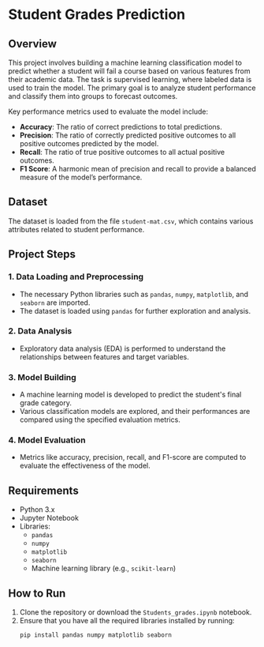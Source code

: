 # Student Grades Prediction

## Overview
This project involves building a machine learning classification model to predict whether a student will fail a course based on various features from their academic data. The task is supervised learning, where labeled data is used to train the model. The primary goal is to analyze student performance and classify them into groups to forecast outcomes.

Key performance metrics used to evaluate the model include:
- **Accuracy**: The ratio of correct predictions to total predictions.
- **Precision**: The ratio of correctly predicted positive outcomes to all positive outcomes predicted by the model.
- **Recall**: The ratio of true positive outcomes to all actual positive outcomes.
- **F1 Score**: A harmonic mean of precision and recall to provide a balanced measure of the model’s performance.

## Dataset
The dataset is loaded from the file `student-mat.csv`, which contains various attributes related to student performance.

## Project Steps

### 1. Data Loading and Preprocessing
- The necessary Python libraries such as `pandas`, `numpy`, `matplotlib`, and `seaborn` are imported.
- The dataset is loaded using `pandas` for further exploration and analysis.

### 2. Data Analysis
- Exploratory data analysis (EDA) is performed to understand the relationships between features and target variables.

### 3. Model Building
- A machine learning model is developed to predict the student's final grade category.
- Various classification models are explored, and their performances are compared using the specified evaluation metrics.

### 4. Model Evaluation
- Metrics like accuracy, precision, recall, and F1-score are computed to evaluate the effectiveness of the model.

## Requirements
- Python 3.x
- Jupyter Notebook
- Libraries:
  - `pandas`
  - `numpy`
  - `matplotlib`
  - `seaborn`
  - Machine learning library (e.g., `scikit-learn`)

## How to Run
1. Clone the repository or download the `Students_grades.ipynb` notebook.
2. Ensure that you have all the required libraries installed by running:
   ```bash
   pip install pandas numpy matplotlib seaborn
